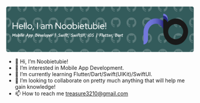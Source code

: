 ![Header](./github-header-image.png)

- 👋 Hi, I’m Noobietubie!
- 👀 I’m interested in Mobile App Development.
- 🌱 I’m currently learning Flutter/Dart/Swift(UIKit)/SwiftUI.
- 💞️ I’m looking to collaborate on pretty much anything that will help me gain knowledge!
- 📫 How to reach me treasure3210@gmail.com

<!---
treasure3210/treasure3210 is a ✨ special ✨ repository because its `README.md` (this file) appears on your GitHub profile.
You can click the Preview link to take a look at your changes.
--->
